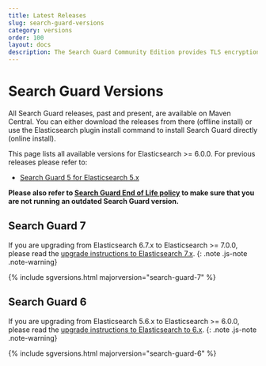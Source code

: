 ```yaml
---
title: Latest Releases
slug: search-guard-versions
category: versions
order: 100
layout: docs
description: The Search Guard Community Edition provides TLS encryption and index-level permissions on REST and transport for free.
---
```

<!---
Copyright 2019 floragunn GmbH
-->
# Search Guard Versions

All Search Guard releases, past and present, are available on Maven Central. You can either download the releases from there (offline install) or use the Elasticsearch plugin install command to install Search Guard directly (online install). 

This page lists all available versions for Elasticsearch >= 6.0.0. For previous releases please refer to:

* [Search Guard 5 for Elasticsearch 5.x](/v5/search-guard-versions)

**Please also refer to [Search Guard End of Life policy](../_docs_versions/versions_eol.md) to make sure that you are not running an outdated Search Guard version.**

## Search Guard 7

If you are upgrading from Elasticsearch 6.7.x to Elasticsearch >= 7.0.0, please read the [upgrade instructions to Elasticsearch 7.x](../_docs_installation/installation_upgrading_6_7.md). 
{: .note .js-note .note-warning}

{% include sgversions.html majorversion="search-guard-7" %}

## Search Guard 6

If you are upgrading from Elasticsearch 5.6.x to Elasticsearch >= 6.0.0, please read the [upgrade instructions to Elasticsearch to 6.x](../_docs_installation/installation_upgrading_5_6.md). 
{: .note .js-note .note-warning}

{% include sgversions.html majorversion="search-guard-6" %}


